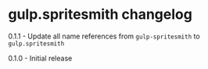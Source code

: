 # gulp.spritesmith changelog
0.1.1 - Update all name references from `gulp-spritesmith` to `gulp.spritesmith`

0.1.0 - Initial release
